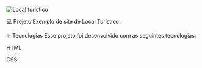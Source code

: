 
![Local turistico](https://github.com/user-attachments/assets/3ec59876-0c36-47fe-ae74-4f7752bc25f1)




💻 Projeto
Exemplo de site de Local Turistico .

✨ Tecnologias
Esse projeto foi desenvolvido com as seguintes tecnologias:

HTML

CSS
